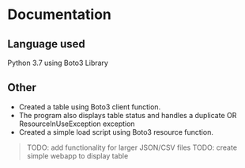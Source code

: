 # Documentation

## Language used
Python 3.7 using Boto3 Library

## Other
+ Created a table using Boto3 client function.
+ The program also displays table status and handles a duplicate OR ResourceInUseException exception
+ Created a simple load script using Boto3 resource function.

> TODO: add functionality for larger JSON/CSV files
> TODO: create simple webapp to display table
